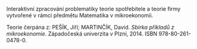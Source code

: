 Interaktivní zpracování problematiky teorie spotřebitele a teorie firmy vytvořené v rámci předmětu Matematika v mikroekonomii. 

Teorie čerpána z:
PEŠÍK, Jiří; MARTINČÍK, David. _Sbírka příkladů z mikroekonomie_. Západočeská univerzita v Plzni, 2014. ISBN 978-80-261-0478-0.

